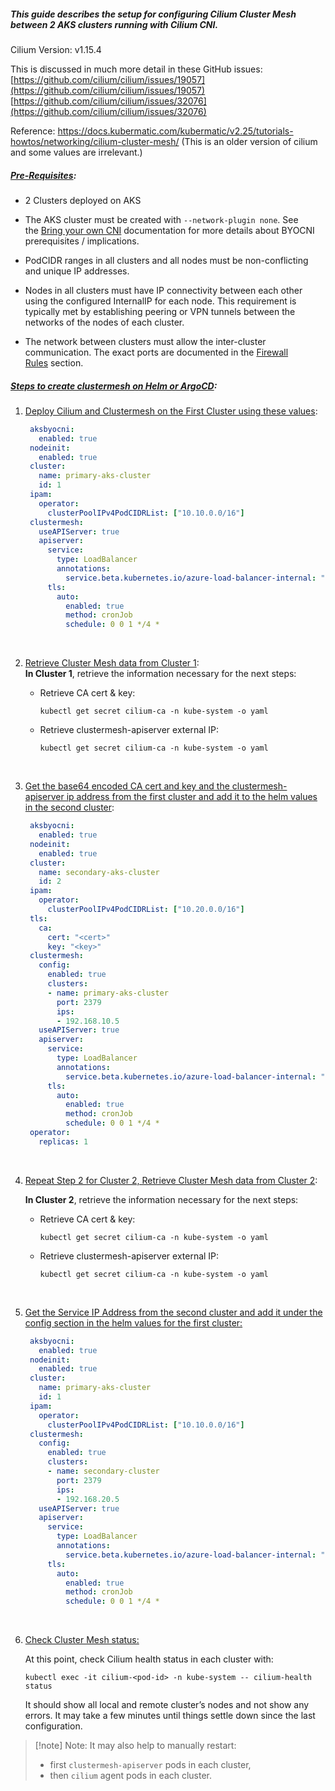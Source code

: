 ##### This guide describes the setup for configuring Cilium Cluster Mesh between 2 AKS clusters running with Cilium CNI.


Cilium Version: v1.15.4

This is discussed in much more detail in these GitHub issues:  
[https://github.com/cilium/cilium/issues/19057](https://github.com/cilium/cilium/issues/19057)   
[https://github.com/cilium/cilium/issues/32076](https://github.com/cilium/cilium/issues/32076)

Reference: https://docs.kubermatic.com/kubermatic/v2.25/tutorials-howtos/networking/cilium-cluster-mesh/ (This is an older version of cilium and some values are irrelevant.)


##### <u>Pre-Requisites</u>:

 - 2 Clusters deployed on AKS

 - The AKS cluster must be created with `--network-plugin none`. See the [Bring your own CNI](https://docs.microsoft.com/en-us/azure/aks/use-byo-cni?tabs=azure-cli) documentation for more details about BYOCNI prerequisites / implications.
 
 - PodCIDR ranges in all clusters and all nodes must be non-conflicting and unique IP addresses.
    
- Nodes in all clusters must have IP connectivity between each other using the configured InternalIP for each node. This requirement is typically met by establishing peering or VPN tunnels between the networks of the nodes of each cluster.
    
- The network between clusters must allow the inter-cluster communication. The exact ports are documented in the [Firewall Rules](https://docs.cilium.io/en/stable/operations/system_requirements/#firewall-requirements) section.
##### <u>Steps to create clustermesh on Helm or ArgoCD</u>:    

1. <u>Deploy Cilium and Clustermesh on the First Cluster using these values</u>:

   ```yaml	
    aksbyocni:
	  enabled: true
	nodeinit:
	  enabled: true
	cluster:
	  name: primary-aks-cluster
	  id: 1
	ipam:
	  operator:
	    clusterPoolIPv4PodCIDRList: ["10.10.0.0/16"]
	clustermesh:
	  useAPIServer: true
	  apiserver:
	    service:
	      type: LoadBalancer
	      annotations:
	        service.beta.kubernetes.io/azure-load-balancer-internal: "true"
	    tls:
	      auto:
	        enabled: true
	        method: cronJob
	        schedule: 0 0 1 */4 *
    ```

<br>

2. <u>Retrieve Cluster Mesh data from Cluster 1</u>:      
    **In Cluster 1**, retrieve the information necessary for the next steps:


    - Retrieve CA cert & key:

      ```
      kubectl get secret cilium-ca -n kube-system -o yaml
		```
	

    - Retrieve clustermesh-apiserver external IP:

	    ```
      kubectl get secret cilium-ca -n kube-system -o yaml
        ```
<br>

3. <u>Get the base64 encoded CA cert and key and the clustermesh-apiserver ip address from the first cluster and add it to the helm values in the second cluster</u>:

   ```yaml
	aksbyocni:
	  enabled: true
	nodeinit:
	  enabled: true
	cluster:
	  name: secondary-aks-cluster
	  id: 2
	ipam:
	  operator:
	    clusterPoolIPv4PodCIDRList: ["10.20.0.0/16"]
	tls:
	  ca:
	    cert: "<cert>"
	    key: "<key>"
    clustermesh:
	  config:
	    enabled: true
	    clusters:
	    - name: primary-aks-cluster
	      port: 2379
	      ips:
	      - 192.168.10.5
	  useAPIServer: true
	  apiserver:
	    service:
	      type: LoadBalancer
	      annotations:
	        service.beta.kubernetes.io/azure-load-balancer-internal: "true"	
	    tls:
	      auto:
	        enabled: true
	        method: cronJob
	        schedule: 0 0 1 */4 *
	operator:
	  replicas: 1
    ```

<br>

4. <u>Repeat Step 2 for Cluster 2, Retrieve Cluster Mesh data from Cluster 2</u>:    

    **In Cluster 2**, retrieve the information necessary for the next steps:

    - Retrieve CA cert & key:

      ```
      kubectl get secret cilium-ca -n kube-system -o yaml
		```
	

    - Retrieve clustermesh-apiserver external IP:

	    ```
      kubectl get secret cilium-ca -n kube-system -o yaml
        ```
<br>

5. <u>Get the Service IP Address from the second cluster and add it under the config section in the helm values for the first cluster:</u>


   ```yaml
	aksbyocni:
	  enabled: true
	nodeinit:
	  enabled: true
	cluster:
	  name: primary-aks-cluster
	  id: 1
	ipam:
	  operator:
	    clusterPoolIPv4PodCIDRList: ["10.10.0.0/16"]
	clustermesh:
	  config:
	    enabled: true
	    clusters:
	    - name: secondary-cluster
	      port: 2379
	      ips:
	      - 192.168.20.5
	  useAPIServer: true
	  apiserver:
	    service:
	      type: LoadBalancer
	      annotations:
	        service.beta.kubernetes.io/azure-load-balancer-internal: "true"
	    tls:
	      auto:
	        enabled: true
	        method: cronJob
	        schedule: 0 0 1 */4 *
	```
	
<br>


6. <u>Check Cluster Mesh status:</u>    

   At this point, check Cilium health status in each cluster with:
	  ```
	  kubectl exec -it cilium-<pod-id> -n kube-system -- cilium-health status
   ```
   
   It should show all local and remote cluster’s nodes and not show any errors. It may take a few minutes until things settle down since the last configuration.


> [!note] Note: 
> It may also help to manually restart:
> - first `clustermesh-apiserver` pods in each cluster,
> - then `cilium` agent pods in each cluster.